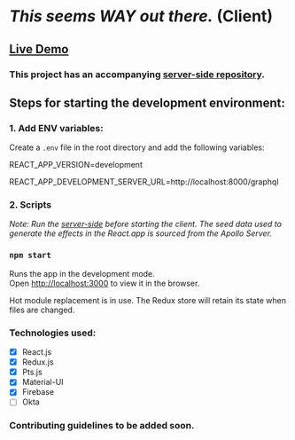 # *This seems WAY out there.* (Client)

## [Live Demo](https://this-seems-way-out-there.web.app/)

### This project has an accompanying [server-side repository](https://github.com/matt-eric/this-seems-WAY-out-there-node-side).



## Steps for starting the development environment:

### 1. Add ENV variables:

Create a `.env` file in the root directory and add the following variables:

REACT_APP_VERSION=development

REACT_APP_DEVELOPMENT_SERVER_URL=http://localhost:8000/graphql

### 2. Scripts

*Note: Run the [server-side](https://github.com/matt-eric/this-seems-WAY-out-there-node-side) before starting the client. The seed data used to generate the effects in the React.app is sourced from the Apollo Server.*

### `npm start`

Runs the app in the development mode.\
Open [http://localhost:3000](http://localhost:3000) to view it in the browser.

Hot module replacement is in use. The Redux store will retain its state when files are changed.

### Technologies used:

- [x] React.js
- [x] Redux.js
- [x] Pts.js
- [x] Material-UI
- [x] Firebase
- [ ] Okta

### Contributing guidelines to be added soon.
